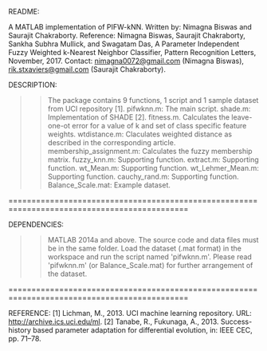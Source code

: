 README:

A MATLAB implementation of PIFW-kNN.
Written by: Nimagna Biswas and Saurajit Chakraborty.
Reference: Nimagna Biswas, Saurajit Chakraborty, Sankha Subhra Mullick, and Swagatam Das,
A Parameter Independent Fuzzy Weighted k-Nearest Neighbor Classifier,
Pattern Recognition Letters, November, 2017.
Contact: nimagna0072@gmail.com (Nimagna Biswas), 
rik.stxaviers@gmail.com (Saurajit Chakraborty). 

DESCRIPTION:
>> The package contains 9 functions, 1 script and 1 sample dataset from UCI repository [1].
>> pifwknn.m: The main script.
>> shade.m: Implementation of SHADE [2].
>> fitness.m. Calculates the leave-one-ot error for a value of k and set of class specific feature weights.
>> wtdistance.m: Claculates weighted distance as described in the corresponding article.
>> membership_assignment.m: Calculates the fuzzy membership matrix.
>> fuzzy_knn.m: Supporting function.
>> extract.m: Supporting function.
>> wt_Mean.m: Supporting function.
>> wt_Lehmer_Mean.m: Supporting function.
>> cauchy_rand.m: Supporting function.
>> Balance_Scale.mat: Example dataset.

=============================================================================================

DEPENDENCIES:
>> MATLAB 2014a and above.
>> The source code and data files must be in the same folder. 
>> Load the dataset (.mat format) in the workspace and run the script named 'pifwknn.m'.
>> Please read 'pifwknn.m' (or Balance_Scale.mat) for further arrangement of the dataset.

=============================================================================================

REFERENCE:
[1] Lichman, M., 2013. UCI machine learning repository. URL: http://archive.ics.uci.edu/ml.
[2] Tanabe, R., Fukunaga, A., 2013. Success-history based parameter adaptation
for differential evolution, in: IEEE CEC, pp. 71–78.

